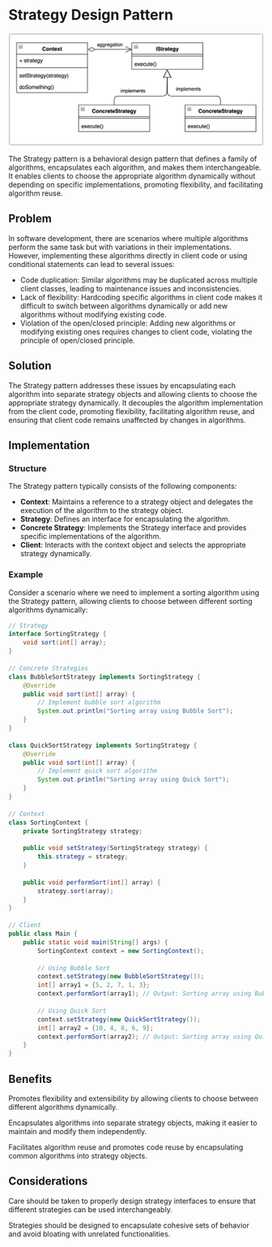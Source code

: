 # Strategy Design Pattern

<p align="center">
  <img src="../photos/strategy.jpg" alt="Alt text" />
</p>



The Strategy pattern is a behavioral design pattern that defines a family of algorithms, encapsulates each algorithm, and makes them interchangeable. It enables clients to choose the appropriate algorithm dynamically without depending on specific implementations, promoting flexibility, and facilitating algorithm reuse.

## Problem

In software development, there are scenarios where multiple algorithms perform the same task but with variations in their implementations. However, implementing these algorithms directly in client code or using conditional statements can lead to several issues:

- Code duplication: Similar algorithms may be duplicated across multiple client classes, leading to maintenance issues and inconsistencies.
- Lack of flexibility: Hardcoding specific algorithms in client code makes it difficult to switch between algorithms dynamically or add new algorithms without modifying existing code.
- Violation of the open/closed principle: Adding new algorithms or modifying existing ones requires changes to client code, violating the principle of open/closed principle.

## Solution

The Strategy pattern addresses these issues by encapsulating each algorithm into separate strategy objects and allowing clients to choose the appropriate strategy dynamically. It decouples the algorithm implementation from the client code, promoting flexibility, facilitating algorithm reuse, and ensuring that client code remains unaffected by changes in algorithms.

## Implementation

### Structure

The Strategy pattern typically consists of the following components:

- **Context**: Maintains a reference to a strategy object and delegates the execution of the algorithm to the strategy object.
- **Strategy**: Defines an interface for encapsulating the algorithm.
- **Concrete Strategy**: Implements the Strategy interface and provides specific implementations of the algorithm.
- **Client**: Interacts with the context object and selects the appropriate strategy dynamically.

### Example

Consider a scenario where we need to implement a sorting algorithm using the Strategy pattern, allowing clients to choose between different sorting algorithms dynamically:

```java
// Strategy
interface SortingStrategy {
    void sort(int[] array);
}

// Concrete Strategies
class BubbleSortStrategy implements SortingStrategy {
    @Override
    public void sort(int[] array) {
        // Implement bubble sort algorithm
        System.out.println("Sorting array using Bubble Sort");
    }
}

class QuickSortStrategy implements SortingStrategy {
    @Override
    public void sort(int[] array) {
        // Implement quick sort algorithm
        System.out.println("Sorting array using Quick Sort");
    }
}

// Context
class SortingContext {
    private SortingStrategy strategy;

    public void setStrategy(SortingStrategy strategy) {
        this.strategy = strategy;
    }

    public void performSort(int[] array) {
        strategy.sort(array);
    }
}

// Client
public class Main {
    public static void main(String[] args) {
        SortingContext context = new SortingContext();

        // Using Bubble Sort
        context.setStrategy(new BubbleSortStrategy());
        int[] array1 = {5, 2, 7, 1, 3};
        context.performSort(array1); // Output: Sorting array using Bubble Sort

        // Using Quick Sort
        context.setStrategy(new QuickSortStrategy());
        int[] array2 = {10, 4, 8, 6, 9};
        context.performSort(array2); // Output: Sorting array using Quick Sort
    }
}
```
## Benefits
Promotes flexibility and extensibility by allowing clients to choose between different algorithms dynamically.

Encapsulates algorithms into separate strategy objects, making it easier to maintain and modify them independently.

Facilitates algorithm reuse and promotes code reuse by encapsulating common algorithms into strategy objects.


## Considerations

Care should be taken to properly design strategy interfaces to ensure that different strategies can be used interchangeably.

Strategies should be designed to encapsulate cohesive sets of behavior and avoid bloating with unrelated functionalities.
